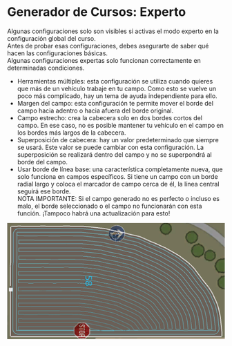 # Generador de Cursos: Experto

  
Algunas configuraciones solo son visibles si activas el modo experto en la configuración global del curso.  
Antes de probar esas configuraciones, debes asegurarte de saber qué hacen las configuraciones básicas.  
Algunas configuraciones expertas solo funcionan correctamente en determinadas condiciones.  
  
- Herramientas múltiples: esta configuración se utiliza cuando quieres que más de un vehículo trabaje en tu campo. Como esto se vuelve un poco más complicado, hay un tema de ayuda independiente para ello.  
- Margen del campo: esta configuración te permite mover el borde del campo hacia adentro o hacia afuera del borde original.  
- Campo estrecho: crea la cabecera solo en dos bordes cortos del campo. En ese caso, no es posible mantener tu vehículo en el campo en los bordes más largos de la cabecera.  
- Superposición de cabecera: hay un valor predeterminado que siempre se usará. Este valor se puede cambiar con esta configuración. La superposición se realizará dentro del campo y no se superpondrá al borde del campo.  
- Usar borde de línea base: una característica completamente nueva, que solo funciona en campos específicos. Si tiene un campo con un borde radial largo y coloca el marcador de campo cerca de él, la línea central seguirá ese borde.  
NOTA IMPORTANTE: Si el campo generado no es perfecto o incluso es malo, el borde seleccionado o el campo no funcionarán con esta función. ¡Tampoco habrá una actualización para esto!  


![Image](../assets/images/baseedge_0_0_1020_545.png)

